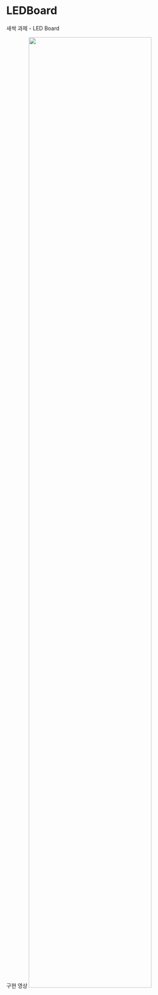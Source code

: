 # LEDBoard
새싹 과제 - LED Board

구현 영상
<img width="80%" src="https://github.com/DONG-WOON/LEDBoard/assets/80871083/534b31ab-5d52-4f78-9381-0c6b14d7992f"/>
